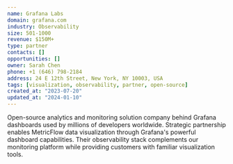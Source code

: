 ```yaml
---
name: Grafana Labs
domain: grafana.com
industry: Observability
size: 501-1000
revenue: $150M+
type: partner
contacts: []
opportunities: []
owner: Sarah Chen
phone: +1 (646) 798-2184
address: 24 E 12th Street, New York, NY 10003, USA
tags: [visualization, observability, partner, open-source]
created_at: "2023-07-20"
updated_at: "2024-01-10"
---
```


Open-source analytics and monitoring solution company behind Grafana dashboards used by millions of developers worldwide. Strategic partnership enables MetricFlow data visualization through Grafana's powerful dashboard capabilities. Their observability stack complements our monitoring platform while providing customers with familiar visualization tools.